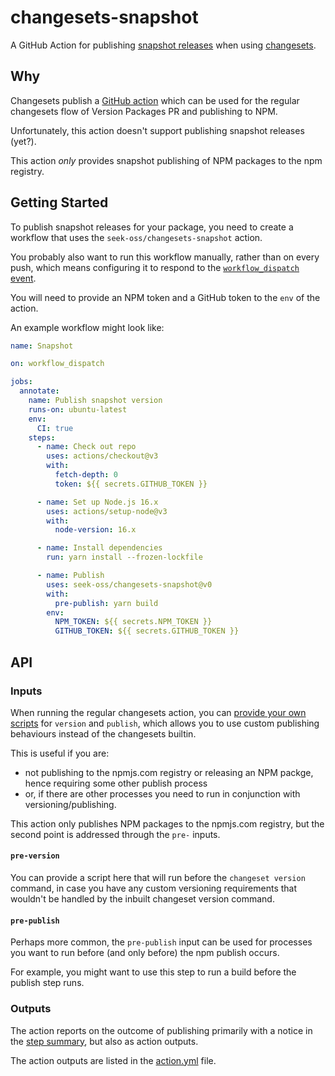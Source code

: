 # changesets-snapshot

A GitHub Action for publishing [snapshot releases] when using [changesets].

[snapshot releases]: https://github.com/changesets/changesets/blob/main/docs/snapshot-releases.md
[changesets]: https://github.com/changesets/changesets

## Why

Changesets publish a [GitHub action] which can be used for the regular changesets flow of Version Packages PR and publishing to NPM.

Unfortunately, this action doesn't support publishing snapshot releases (yet?).

This action _only_ provides snapshot publishing of NPM packages to the npm registry.

[github action]: https://github.com/changesets/action

## Getting Started

To publish snapshot releases for your package, you need to create a workflow that uses the `seek-oss/changesets-snapshot` action.

You probably also want to run this workflow manually, rather than on every push, which means configuring it to respond to the [`workflow_dispatch` event][wde].

You will need to provide an NPM token and a GitHub token to the `env` of the action.

An example workflow might look like:

```yaml
name: Snapshot

on: workflow_dispatch

jobs:
  annotate:
    name: Publish snapshot version
    runs-on: ubuntu-latest
    env:
      CI: true
    steps:
      - name: Check out repo
        uses: actions/checkout@v3
        with:
          fetch-depth: 0
          token: ${{ secrets.GITHUB_TOKEN }}

      - name: Set up Node.js 16.x
        uses: actions/setup-node@v3
        with:
          node-version: 16.x

      - name: Install dependencies
        run: yarn install --frozen-lockfile

      - name: Publish
        uses: seek-oss/changesets-snapshot@v0
        with:
          pre-publish: yarn build
        env:
          NPM_TOKEN: ${{ secrets.NPM_TOKEN }}
          GITHUB_TOKEN: ${{ secrets.GITHUB_TOKEN }}
```

[wde]: https://docs.github.com/en/actions/managing-workflow-runs/manually-running-a-workflow

## API

### Inputs

When running the regular changesets action, you can [provide your own scripts][scripts] for `version` and `publish`, which allows you to use custom publishing behaviours instead of the changesets builtin.

This is useful if you are:

- not publishing to the npmjs.com registry or releasing an NPM packge, hence requiring some other publish process
- or, if there are other processes you need to run in conjunction with versioning/publishing.

This action only publishes NPM packages to the npmjs.com registry, but the second point is addressed through the `pre-` inputs.

#### `pre-version`

You can provide a script here that will run before the `changeset version` command, in case you have any custom versioning requirements that wouldn't be handled by the inbuilt changeset version command.

#### `pre-publish`

Perhaps more common, the `pre-publish` input can be used for processes you want to run before (and only before) the npm publish occurs.

For example, you might want to use this step to run a build before the publish step runs.

[scripts]: https://github.com/changesets/action#inputs

### Outputs

The action reports on the outcome of publishing primarily with a notice in the [step summary], but also as action outputs.

The action outputs are listed in the [action.yml] file.

[step summary]: https://github.blog/2022-05-09-supercharging-github-actions-with-job-summaries/
[action.yml]: ./action.yml
